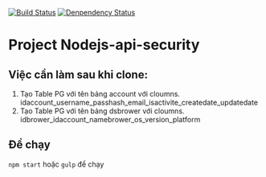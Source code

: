 [![Build Status](https://travis-ci.org/hong-duc/nodejs-api-security.svg?branch=master)](https://travis-ci.org/hong-duc/nodejs-api-security) [![Denpendency Status](https://david-dm.org/hong-duc/nodejs-api-security.svg)](https://david-dm.org/hong-duc/nodejs-api-security.svg)

# Project Nodejs-api-security

## Việc cần làm sau khi clone:
1. Tạo Table PG với tên bảng account với cloumns. idaccount_username_passhash_email_isactivite_createdate_updatedate
2. Tạo Table PG với tên bảng dsbrower với cloumns. idbrower_idaccount_namebrower_os_version_platform

## Để chạy
`npm start` hoặc `gulp` để chạy
